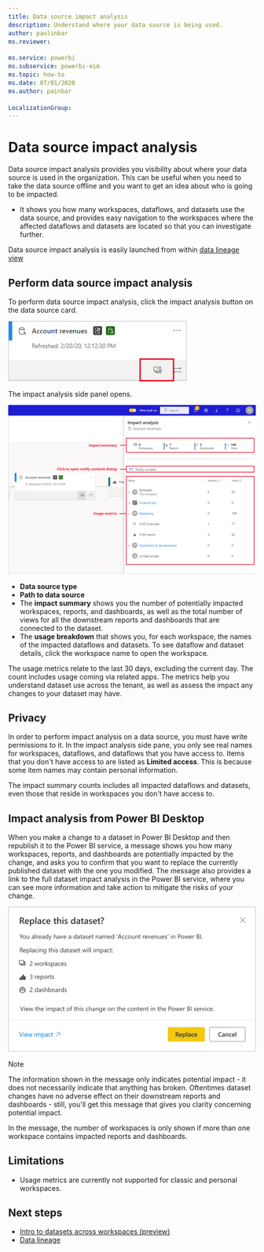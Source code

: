 ```yaml
---
title: Data source impact analysis
description: Understand where your data source is being used.
author: paulinbar
ms.reviewer: 

ms.service: powerbi
ms.subservice: powerbi-eim
ms.topic: how-to
ms.date: 07/01/2020
ms.author: painbar

LocalizationGroup: 
---
```

# Data source impact analysis

Data source impact analysis provides you visibility about where your data source is used in the organization. This can be useful when you need to take the data source offline and you want to get an idea about who is going to be impacted.

* It shows you how many workspaces, dataflows, and datasets use the data source, and provides easy navigation to the workspaces where the affected dataflows and datasets are located so that you can investigate further.

Data source impact analysis is easily launched from within [data lineage view](service-data-lineage.md)

## Perform data source impact analysis

To perform data source impact analysis, click the impact analysis button on the data source card.

![Dataset impact analysis button](media/service-dataset-impact-analysis/open-analysis-pane-button.png)

The impact analysis side panel opens.

![Dataset impact analysis side pane](media/service-dataset-impact-analysis/service-impact-analysis-pane.png)

* **Data source type**
* **Path to data source**
* The **impact summary** shows you the number of potentially impacted workspaces, reports, and dashboards, as well as the total number of views for all the downstream reports and dashboards that are connected to the dataset.
* The **usage breakdown** that shows you, for each workspace, the names of the impacted dataflows and datasets. To see dataflow and dataset details, click the workspace name to open the workspace.

The usage metrics relate to the last 30 days, excluding the current day. The count includes usage coming via related apps. The metrics help you understand dataset use across the tenant, as well as assess the impact any changes to your dataset may have.

## Privacy

In order to perform impact analysis on a data source, you must have write permissions to it. In the impact analysis side pane, you only see real names for workspaces, dataflows, and dataflows that you have access to. Items that you don't have access to are listed as **Limited access**. This is because some item names may contain personal information.

The impact summary counts includes all impacted dataflows and datasets, even those that reside in workspaces you don't have access to.

## Impact analysis from Power BI Desktop

When you make a change to a dataset in Power BI Desktop and then republish it to the Power BI service, a message shows you how many workspaces, reports, and dashboards are potentially impacted by the change, and asks you to confirm that you want to replace the currently published dataset with the one you modified. The message also provides a link to the full dataset impact analysis in the Power BI service, where you can see more information and take action to mitigate the risks of your change.

![Dataset impact analysis message in Power BI Desktop](media/service-dataset-impact-analysis/service-dataset-impact-analysis-desktop-warning.png)

> [!NOTE]
> The information shown in the message only indicates potential impact - it does not necessarily indicate that anything has broken. Oftentimes dataset changes have no adverse effect on their downstream reports and dashboards - still, you'll get this message that gives you clarity concerning potential impact.
>
>In the message, the number of workspaces is only shown if more than one workspace contains impacted reports and dashboards.

## Limitations

* Usage metrics are currently not supported for classic and personal workspaces.

## Next steps

* [Intro to datasets across workspaces (preview)](../connect-data/service-datasets-across-workspaces.md)
* [Data lineage](service-data-lineage.md)

